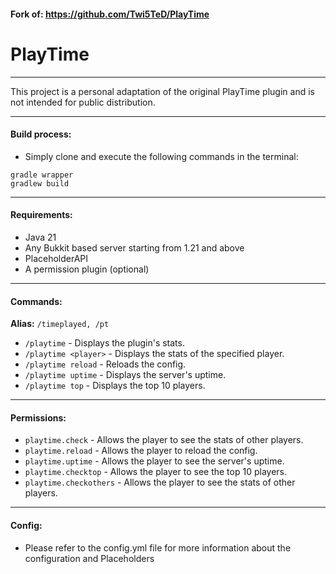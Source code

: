 
#### Fork of: https://github.com/Twi5TeD/PlayTime 
# PlayTime

---
This project is a personal adaptation of the original PlayTime plugin and is not intended for public distribution.

---
#### **Build process:**
- Simply clone and execute the following commands in the terminal:

```
gradle wrapper
gradlew build
```
---

#### **Requirements:**
- Java 21
- Any Bukkit based server starting from 1.21 and above
- PlaceholderAPI
- A permission plugin (optional)

---
#### **Commands:**
**Alias:** `/timeplayed, /pt`
- `/playtime` - Displays the plugin's stats.
- `/playtime <player>` - Displays the stats of the specified player.
- `/playtime reload` - Reloads the config.
- `/playtime uptime` - Displays the server's uptime.
- `/playtime top` - Displays the top 10 players.
---
#### **Permissions:**
- `playtime.check` - Allows the player to see the stats of other players.
- `playtime.reload` - Allows the player to reload the config.
- `playtime.uptime` - Allows the player to see the server's uptime.
- `playtime.checktop` - Allows the player to see the top 10 players.
- `playtime.checkothers` - Allows the player to see the stats of other players.
---
#### **Config:**
- Please refer to the config.yml file for more information about the configuration and Placeholders

